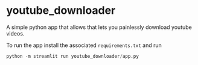 # youtube_downloader

A simple python app that allows that lets you painlessly download youtube videos.

To run the app install the associated `requirements.txt` and run

```python
python -m streamlit run youtube_downloader/app.py
```
